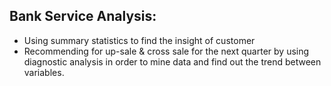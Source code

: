  ## **Bank Service Analysis:**
- Using summary statistics to find the insight of customer
- Recommending for up-sale & cross sale for the next quarter by using
diagnostic analysis in order to mine data and find out the trend between
variables.
